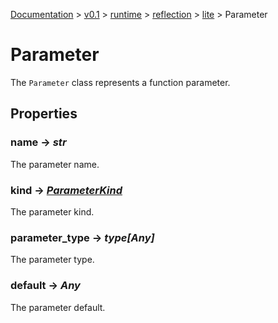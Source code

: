 [Documentation](/docs/documentation.md) >
 [v0.1](/docs/0.1/version.md) >
  [runtime](/docs/0.1/runtime/module.md) >
   [reflection](/docs/0.1/runtime/reflection/module.md) >
    [lite](/docs/0.1/runtime/reflection/lite/module.md) >
     Parameter

# Parameter

The `Parameter` class represents a function parameter.

## Properties

### name -> _str_

The parameter name.

### kind -> _[ParameterKind](parameter_kind.md)_

The parameter kind.

### parameter_type -> _type[Any]_

The parameter type.

### default -> _Any_

The parameter default.